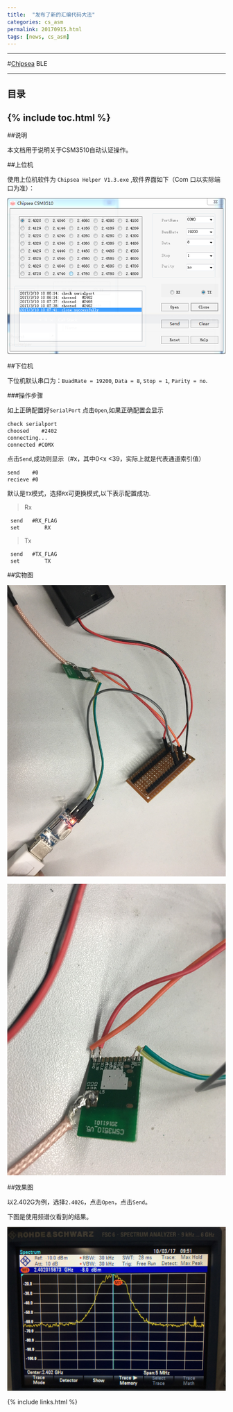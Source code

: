 ```yaml
---
title:  "发布了新的汇编代码大法"
categories: cs_asm
permalink: 20170915.html
tags: [news, cs_asm]
---
```


------

#[Chipsea](http://www.chipsea.com/) BLE

------

## 目录

{% include toc.html %}
------

##说明

本文档用于说明关于CSM3510自动认证操作。

##上位机

使用上位机软件为 `Chipsea Helper V1.3.exe` ,软件界面如下（Com 口以实际端口为准）：

 ![上位机软件主界面](picture/csm3510/上位机软件主界面.png)


##下位机


下位机默认串口为：`BuadRate = 19200`, `Data = 8`, `Stop = 1`, `Parity = no`.


###操作步骤

 如上正确配置好`SerialPort`
点击`Open`,如果正确配置会显示

```
check serialport
choosed    #2402
connecting...
connected #COMX
```
点击`Send`,成功则显示（#x，其中0<x <39，实际上就是代表通道索引值）

```
send    #0
recieve #0

```
默认是`TX`模式，选择`RX`可更换模式,以下表示配置成功.

>Rx
```
 send   #RX_FLAG
 set        RX

```
>Tx

```
 send   #TX_FLAG
 set        TX

```

##实物图

![实物图](picture/csm3510/实物连接图.jpg)

![实物图](picture/csm3510/实物连接图2.jpg)

##效果图

以2.402G为例，选择`2.402G`，点击`Open`，点击`Send`。

下图是使用频谱仪看到的结果。

![频谱仪效果](picture/csm3510/频谱仪效果.jpg)

{% include links.html %}







